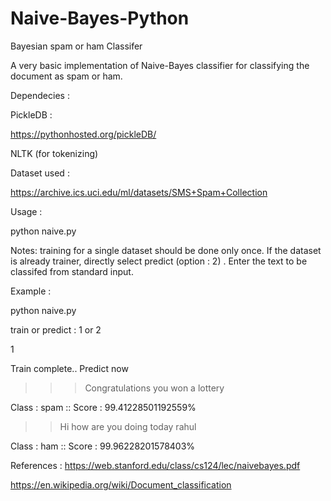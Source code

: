 # Naive-Bayes-Python
Bayesian spam or ham Classifer

A very basic implementation of Naive-Bayes classifier for classifying the document as spam or ham.

Dependecies :

PickleDB :

https://pythonhosted.org/pickleDB/

NLTK (for tokenizing)

Dataset used :

https://archive.ics.uci.edu/ml/datasets/SMS+Spam+Collection

Usage :

python naive.py


Notes:
training for a single dataset should be done only once. If the dataset is already trainer, directly select predict (option : 2) .
Enter the text to be classifed from standard input.

Example :

python naive.py

train or predict : 1 or 2

1

Train complete.. Predict now

>>> Congratulations you won a lottery

Class : spam :: Score : 99.41228501192559%

>> Hi how are you doing today rahul

Class : ham :: Score : 99.96228201578403%



References :
https://web.stanford.edu/class/cs124/lec/naivebayes.pdf

https://en.wikipedia.org/wiki/Document_classification

